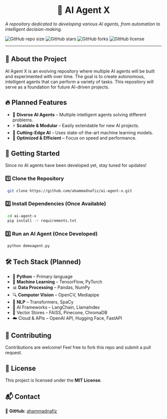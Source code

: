 <div align="center">

# 🚀 AI Agent X

</div>
  
*A repository dedicated to developing various AI agents, from automation to intelligent decision-making.*

![GitHub repo size](https://img.shields.io/github/repo-size/ahammadnafiz/ai-agent-x?color=blue&style=for-the-badge)
![GitHub stars](https://img.shields.io/github/stars/ahammadnafiz/ai-agent-x?style=for-the-badge)
![GitHub forks](https://img.shields.io/github/forks/ahammadnafiz/ai-agent-x?style=for-the-badge)
![GitHub license](https://img.shields.io/github/license/ahammadnafiz/ai-agent-x?style=for-the-badge)

---

## 🌟 About the Project
AI Agent X is an evolving repository where multiple AI agents will be built and experimented with over time. The goal is to create autonomous, intelligent agents that can perform a variety of tasks. This repository will serve as a foundation for future AI-driven projects.

## 🔥 Planned Features
- 🧠 **Diverse AI Agents** – Multiple intelligent agents solving different problems.
- ⚡ **Scalable & Modular** – Easily extendable for new AI projects.
- 🤖 **Cutting-Edge AI** – Uses state-of-the-art machine learning models.
- 🚀 **Optimized & Efficient** – Focus on speed and performance.

## 🚀 Getting Started
Since no AI agents have been developed yet, stay tuned for updates!

### 1️⃣ Clone the Repository
```sh
 git clone https://github.com/ahammadnafiz/ai-agent-x.git
```

### 2️⃣ Install Dependencies (Once Available)
```sh
 cd ai-agent-x
 pip install -r requirements.txt
```

### 3️⃣ Run an AI Agent (Once Developed)
```sh
 python demoagent.py
```

## 🛠️ Tech Stack (Planned)
- 🐍 **Python** – Primary language
- 🤖 **Machine Learning** – TensorFlow, PyTorch
- 📊 **Data Processing** – Pandas, NumPy
- 🔍 **Computer Vision** – OpenCV, Mediapipe
- 📡 **NLP** – Transformers, SpaCy
- 🔗 AI Frameworks – LangChain, LlamaIndex
- 📂 Vector Stores – FAISS, Pinecone, ChromaDB
- ☁️ Cloud & APIs – OpenAI API, Hugging Face, FastAPI

## 🤝 Contributing
Contributions are welcome! Feel free to fork this repo and submit a pull request.

## 📜 License
This project is licensed under the **MIT License**.

## 📬 Contact
🔗 **GitHub:** [ahammadnafiz](https://github.com/ahammadnafiz)  

